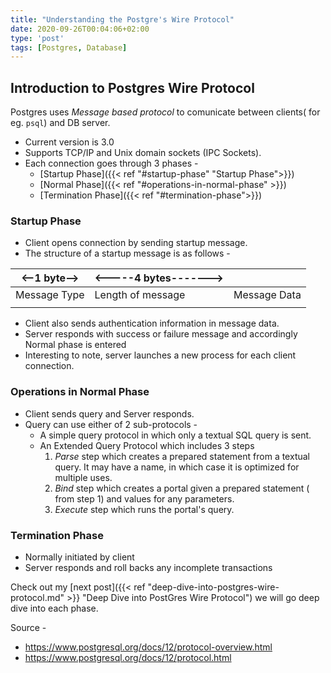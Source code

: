 ```yaml
---
title: "Understanding the Postgre's Wire Protocol"
date: 2020-09-26T00:04:06+02:00
type: 'post'
tags: [Postgres, Database]
---
```


## Introduction to Postgres Wire Protocol

Postgres uses *Message based protocol* to comunicate between clients( for eg. `psql`) and DB server.
- Current version is 3.0
- Supports TCP/IP and Unix domain sockets (IPC Sockets).
- Each connection goes through 3 phases - 
  - [Startup Phase]({{< ref "#startup-phase" "Startup Phase">}})
  - [Normal Phase]({{< ref "#operations-in-normal-phase" >}})
  - [Termination Phase]({{< ref "#termination-phase">}})


### Startup Phase
- Client opens connection by sending startup message.
- The structure of a startup message is as follows - 

|<--1 byte-->|<-----4 bytes------->| |
|---|---|---|
| Message Type  | Length of message  | Message Data |
|   |   |   |

- Client also sends authentication information in message data.
- Server responds with success or failure message and accordingly Normal phase is entered
- Interesting to note, server launches a new process for each client connection.

### Operations in Normal Phase
- Client sends query and Server responds.
- Query can use either of 2 sub-protocols -
  - A simple query protocol in which only a textual SQL query is sent.
  - An Extended Query Protocol which includes 3 steps
    1) *Parse* step which creates a prepared statement from a textual query. It may have a name, in which case it is optimized for multiple uses.
    2) *Bind* step which creates a portal given a prepared statement ( from step 1) and values for any parameters.
    3) *Execute* step which runs the portal's query.

### Termination Phase
- Normally initiated by client
- Server responds and roll backs any incomplete transactions

Check out my [next post]({{< ref "deep-dive-into-postgres-wire-protocol.md" >}} "Deep Dive into PostGres Wire Protocol") we will go deep dive into each phase. 

Source - 
- https://www.postgresql.org/docs/12/protocol-overview.html
- https://www.postgresql.org/docs/12/protocol.html

